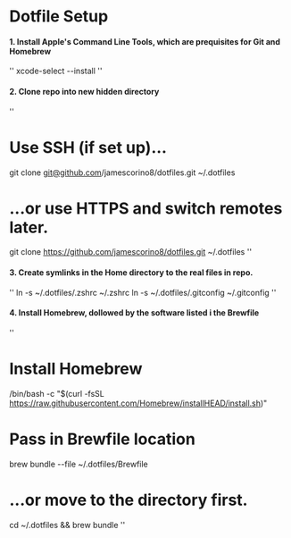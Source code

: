 # Dotfile Setup

#### 1. Install Apple's Command Line Tools, which are prequisites for Git and Homebrew

''
xcode-select --install
''

#### 2. Clone repo into new hidden directory
''
# Use SSH (if set up)...
git clone git@github.com/jamescorino8/dotfiles.git ~/.dotfiles

# ...or use HTTPS and switch remotes later.
git clone https://github.com/jamescorino8/dotfiles.git ~/.dotfiles
''

#### 3. Create symlinks in the Home directory to the real files in repo.
''
ln -s ~/.dotfiles/.zshrc ~/.zshrc
ln -s ~/.dotfiles/.gitconfig ~/.gitconfig
''

#### 4. Install Homebrew, dollowed by the software listed i the Brewfile
''
# Install Homebrew
/bin/bash -c "$(curl -fsSL
https://raw.githubusercontent.com/Homebrew/installHEAD/install.sh)"

# Pass in Brewfile location
brew bundle --file ~/.dotfiles/Brewfile

# ...or move to the directory first.
cd ~/.dotfiles && brew bundle
''

